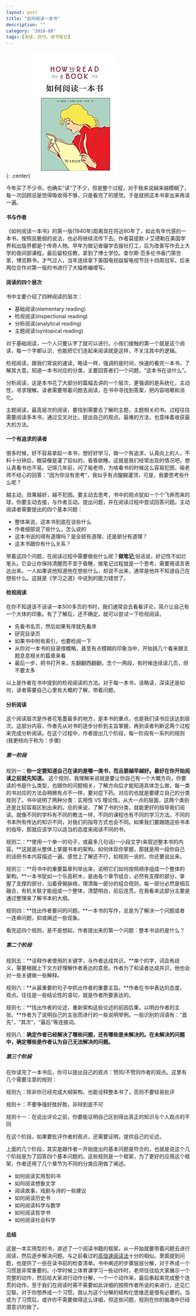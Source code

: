 ```yaml
---
layout: post
title: "如何阅读一本书"
description: ""
category: "2018-08"
tags: [阅读，技巧，读书笔记]
---
```


{: .center}
![](/assets/2018-08-27-How-To-Read-A-Book-Cover.jpg)

今年买了不少书，也确实“读”了不少，但是整个过程，对于我来说越来越模糊了，每一次回顾总是觉得吸收得不够，只是看完了的感觉。于是就把这本书拿出来再读一遍。

#### 书与作者

《如何阅读一本书》的第一版(1940年)距离现在将近80年了，如此有年代感的一本书，按照反脆弱的说法，也必将继续流传下去。作者莫提默·J·艾德勒在美国学界和出版界都是个传奇人物。早年为做记者辍学去报社打工，后为改善写作去上大学的夜间部课程，最后留校任教，拿到了博士学位。查尔斯·范多伦书香门第世家，博览群书，才气过人，当年连续拿下美国电视益智电视节目十四周冠军。后来两位合作对第一版的书进行了大幅修编增写。

#### 阅读的四个层次

书中主要介绍了四种阅读的层次：

* 基础阅读(elementary reading)
* 检视阅读(inspectional reading)
* 分析阅读(analytical reading)
* 主题阅读(syntopical reading)

对于基础阅读，一个人只要认字了就可以进行。小孩们接触的第一个就是这个阅读，每一个字都认识，也能把它们连起来阅读就是这样，不关注其中的逻辑。

检视阅读，跟我们常说的速读，略读一样，强调的是时间，快速的看完一本书，了解其大意。知道一本书对应的分类，主要回答者们一个问题，“这本书在谈什么”。

分析阅读，这是本书花了大部分的篇幅去讲的一个层次，更强调的是系统化，主动性，寻求理解。读者需要带着问题去阅读，在书中寻找到答案，把内容咀嚼和消化。

主题阅读，最高层次的阅读，要找到需要去了解的主题，主题相关的书。过程往往需要阅读多本书，通过交叉对比，提出自己的观点。最难的方法，也意味着收获最大的方法。

#### 一个有追求的读者

很多时候，好不容易拿起一本书，想好好学习，做一个有追求，认真向上的人，不料十分钟后，眼袋像是灌了铅似的，昏昏欲睡。这就是我们经常出现的情况吧，想认真看书也不易。记得几年前，问了喻老师，为啥看书的时候这么容易犯困，喻老师不经心的回答：“因为你没有思考”，我似乎有点醍醐灌顶，可是，我要思考些什么呢？

越主动，效果越好，越不犯困。要主动去思考，书中的观点犹如一个个飞奔而来的球，你要主动去接，与作者互动。提出问题，并在阅读过程中尝试回答问题。主动阅读者需要提出的四个基本问题：

* 整体来说，这本书到底在谈些什么
* 作者细部说了些什么，怎么说的
* 这本书说的得有道理吗？是全部有道理，还是部分有道理？
* 这本书跟你有什么关系？

带着这四个问题，在阅读过程中需要做些什么呢？**做笔记**,俗话说，好记性不如烂笔头。它会让你保持清醒而不至于昏睡，做笔记过程就是一个思考，需要用语言表达出来。一人如果说他知道他在想些什么，却说不出来，通常是他并不知道自己在想些什么。这就是《学习之道》中说到的能力错觉了。

#### 检视阅读

在你不知道该不该读一本500多页的书时，我们通常会去看看评论，简介让自己有一个大体的印象。有了了解后，还不确定，就可以尝试一下检视阅读。

* 先看书名页，然后如果有序就先看序
* 研究目录页
* 如果书中附有索引，也要检阅一下
* 从你对一本书的目录很概略，甚至有点模糊的印象当中，开始挑几个看来跟主题息息相关的篇章来看
* 最后一步，把书打开来，东翻翻西翻翻，念个一两段，有时候连续读几页，但不要太多

以上是作者在书中提到的检视阅读的方法。对于每一本书，该略读，深读还是如何，读者需要自己心里有大概的了解，带着问题。


#### 分析阅读

这个阅读层次是作者花笔墨最多的地方，是本书的重点，也是我们读书应该达到层次。这部分内容，作者先从对书的逐步分析到主旨掌握，再到读者判断这两个过程来完成分析阅读。在这个过程中，作者提出几个阶段，每一阶段有一系列的规则(我更倾向于称为：步骤)

##### 第一阶段

规则一：**你一定要知道自己在读的是哪一类书，而且要越早越好。最好在你开始阅读之前就先知道。** 这个规则，我理解来说就是要让你自己有一个大概方向，你要读的书是什么类型，也跟你的问题相关，了解方向后才能知道具体怎么做，每一类的书对应的方法会稍微有点不一样，要对症下药。对应的也就是要建立自己的分类规则了。书中说明了两种分类：实用性 VS 理论性。从大一点的层面，这两个类别还是比较容易区别出来的。总的来说，了解了书的分类，就能更好的指导我们阅读。就像不同的学科有不同的教法一样，不同的课程也有不同的学习方法。不同的书本所有传达的知识不同，对我们的指导方式也会不同。如果我们要跟随这些书本的指导，那就应该学习以适当的态度来阅读不同的书。

规则二：**使用一个单一的句子，或最多几句话(一小段文字)来叙述整本书的内容。**这就是从整体上掌握书本的架构。如何体现你掌握，那就是用一段你自己的话把书本内容描述一遍。感觉上了解还不行，如规则一说的，你还要说出来。

规则三：**将书中的重要篇章列举出来，说明它们如何按照顺序组成一个整体的架构。**一本书犹如一个乐高积木，是由各个章节组合，必然有支撑的部分，掌握了支撑的部分，沿着骨骼脉络，理清每一部分的组合规则，每一部分必然是相互融合，有机关联才能组成一个整体，清楚明白，前后连贯。在我看来这部分主要是通过整理来了解书本的大纲。

规则四：**找出作者要问的问题。**一本书的写作，总是为了解决一个问题或者一连串问题，抑或阐述一些现象。

看完这四个规则，是不是想起，作者提出来的第一个问题：整本书谈的是什么？

##### 第二个阶段

规则五：**诠释作者使用的关键字，与作者达成共识。**单个的字，词会有歧义，需要根据上下文方好理解作者表达的意思。作者为了和读者达成共识，他也会对一些关键做一些解释。

规则六：**从最重要的句子中抓出作者的重要主旨。**作者在书中表达的态度，观点。往往是一些结论性的语句，就是作者所要表达的。

规则七：**找出作者的论述，重新架构这些论述的前因后果，以明白作者的主张。**作者为了说明自己的主张而进行的一些说明举例。一般识别的词语有：“首先”，“其次”，“最后”等连接词。

规则八：**确定作者已经解决了哪些问题，还有哪些是未解决的。在未解决的问题中，确定哪些是作者认为自己无法解决的问题。**

##### 第三个阶段

在你读完了一本书后，你可以提出自己的观点：赞同/不赞同作者的观点。这里有几个需要注意的规则：

规则九：除非你已经完成大纲架构，也能诠释整本书了，否则不要轻易批评

规则十：不要争强好胜好胜，非辩到底不可

规则十一：在说出评论之前，你要能证明自己区别得出真正的知识与个人观点的不同

在这个阶段，如果要批评作者的观点，还需要证明，提供自己的论述。

上面的几个阶段，其实是跟作者一开始提出的基本问题是符合的，也就是说这个几个阶段是为了回答四个基本问题的。这些规则是一个框架，为了更好的应用这个框架，作者还用了几个章节为不同的分类应用做了阐述。

* 如何阅读实用型的书
* 如何阅读想象文学
* 阅读故事，戏剧与诗的一些建议
* 如何阅读历史书
* 如何阅读科学与数学
* 如何阅读哲学书
* 如何阅读社会科学

#### 总结

这是一本实用型的书，讲述了一个阅读书籍的框架。从一开始就要带着问题去进行阅读，然后逐步解决问题。与之前看过的[高倍速阅读法](https://blog.eiko.me/2018-03/2018/03/04/The-Photo-Reading-Whole-Mind-System.html)十分的相似。里面提到问题，也提供了一些在读书前的检查清单。书中阐述的步骤层层分解，对于养成一个习惯是非常重要的。小学时候上体育课学习一些动作时，老师往往给大家展示一个完整的动作，然后给大家进行动作分解，一个一个动作来，最后串起来完成整个连贯的动作。至于我们在阅读时需不需要如此详细的按照作者所说的来进行，还见仁见智。对于你想养成一个习惯，我认为这个分解的结构化思维还是很有必要的。当成为了习惯后，或许你不需要做得这么详细，但这些问题，规则在你的脑海中已经潜意识的做了。

